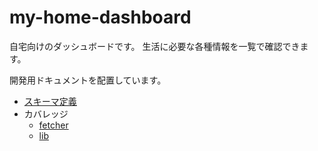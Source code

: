 # my-home-dashboard

自宅向けのダッシュボードです。
生活に必要な各種情報を一覧で確認できます。

開発用ドキュメントを配置しています。

- [スキーマ定義](database/README.md)
- カバレッジ
  - [fetcher](coverage/fetcher/lcov-report/index.html)
  - [lib](coverage/lib/lcov-report/index.html)
